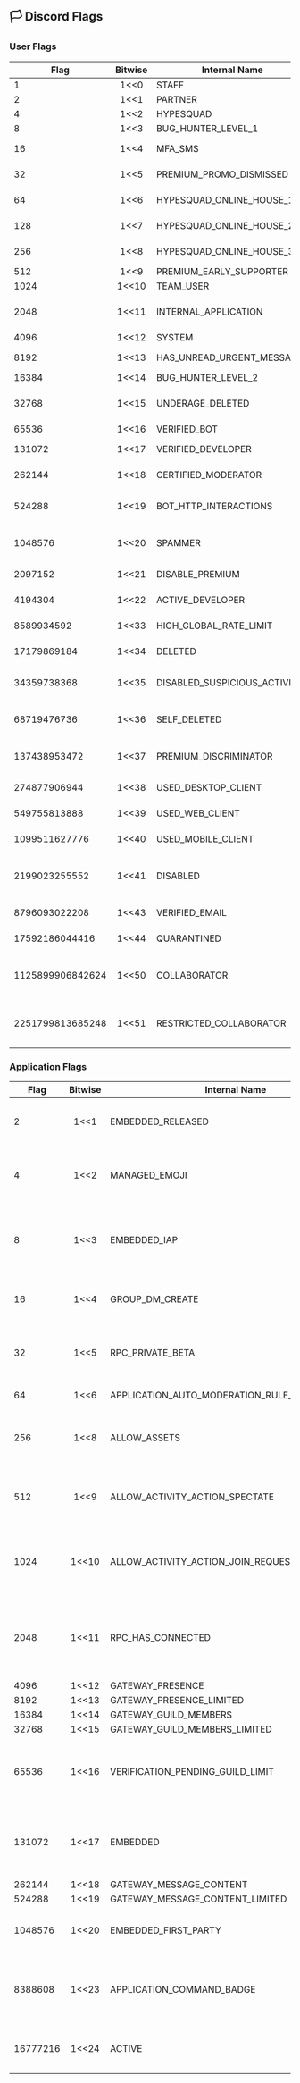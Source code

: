 ## 🏳️ Discord Flags 
### User Flags
| Flag             | Bitwise | Internal Name                | Description                                                 | Public | Documented |
|------------------|:-------:|------------------------------|-------------------------------------------------------------|:------:|:----------:|
| 1                | 1<<0    | STAFF                        | Discord Employee                                            | ✓      | ✓         |
| 2                | 1<<1    | PARTNER                      | Discord Partner                                             | ✓      | ✓         |
| 4                | 1<<2    | HYPESQUAD                    | HypeSquad Events                                            | ✓      | ✓         |
| 8                | 1<<3    | BUG_HUNTER_LEVEL_1           | Bug Hunter Level 1                                          | ✓      | ✓         |
| 16               | 1<<4    | MFA_SMS                      | SMS recovery for 2FA enabled                                |        |            |
| 32               | 1<<5    | PREMIUM_PROMO_DISMISSED      | Dismissed Nitro promotion                                   |        |            |
| 64               | 1<<6    | HYPESQUAD_ONLINE_HOUSE_1     | HypeSquad Online House Bravery                              | ✓      | ✓         |
| 128              | 1<<7    | HYPESQUAD_ONLINE_HOUSE_2     | HypeSquad Online House Brilliance                           | ✓      | ✓         |
| 256              | 1<<8    | HYPESQUAD_ONLINE_HOUSE_3     | HypeSquad Online House Balance                              | ✓      | ✓         |
| 512              | 1<<9    | PREMIUM_EARLY_SUPPORTER      | Early Supporter                                             | ✓      | ✓         |
| 1024             | 1<<10   | TEAM_USER                    | Team User                                                   | ✓      | ✓         |
| 2048             | 1<<11   | INTERNAL_APPLICATION         | Relates to partner/verification applications.               |        |            |
| 4096             | 1<<12   | SYSTEM                       | System User                                                 | ✓      | ✓         |
| 8192             | 1<<13   | HAS_UNREAD_URGENT_MESSAGES   | Has an unread system message                                |        |            |
| 16384            | 1<<14   | BUG_HUNTER_LEVEL_2           | Bug Hunter Level 2                                          | ✓      | ✓         |
| 32768            | 1<<15   | UNDERAGE_DELETED             | Pending deletion for being underage in DOB prompt           |        |            |
| 65536            | 1<<16   | VERIFIED_BOT                 | Verified Bot                                                | ✓      | ✓         |
| 131072           | 1<<17   | VERIFIED_DEVELOPER           | Early Verified Bot Developer                                | ✓      | ✓         |
| 262144           | 1<<18   | CERTIFIED_MODERATOR          | Moderator Programs Alumni                                   | ✓      | ✓         |
| 524288           | 1<<19   | BOT_HTTP_INTERACTIONS        | Bot has set an interactions endpoint url                    | ✓      | ✓         |
| 1048576          | 1<<20   | SPAMMER                      | User is disabled for being a spammer                        | ✓      |            |
| 2097152          | 1<<21   | DISABLE_PREMIUM              | Disables Nitro Features                                     |        |            |
| 4194304          | 1<<22   | ACTIVE_DEVELOPER             | User is an active developer                                 | ✓      | ✓         |
| 8589934592       | 1<<33   | HIGH_GLOBAL_RATE_LIMIT       | Account has a high global ratelimit                         |        |            |
| 17179869184      | 1<<34   | DELETED                      | Account has been deleted                                    |        |            |
| 34359738368      | 1<<35   | DISABLED_SUSPICIOUS_ACTIVITY | Account has been disabled for suspicious activity           |        |            |
| 68719476736      | 1<<36   | SELF_DELETED                 | Account was deleted by the user                             |        |            |
| 137438953472     | 1<<37   | PREMIUM_DISCRIMINATOR        | User has a premium discriminator                            | ✓      |            |
| 274877906944     | 1<<38   | USED_DESKTOP_CLIENT          | User has used the desktop client                            | ✓      |            |
| 549755813888     | 1<<39   | USED_WEB_CLIENT              | User has used the web client                                | ✓      |            |
| 1099511627776    | 1<<40   | USED_MOBILE_CLIENT           | User has used the mobile client                             | ✓      |            |
| 2199023255552    | 1<<41   | DISABLED                     | User is currently temporarily or permanently disabled       |        |            |
| 8796093022208    | 1<<43   | VERIFIED_EMAIL               | User has a verified email                                   | ✓      |            |
| 17592186044416   | 1<<44   | QUARANTINED                  | User account is quarantined                                 |        |            |
| 1125899906842624 | 1<<50   | COLLABORATOR                 | User is a collaborator and has staff permissions            | ✓      |            |
| 2251799813685248 | 1<<51   | RESTRICTED_COLLABORATOR      | User is a restricted collaborator and has staff permissions | ✓      |            |

### Application Flags
| Flag             | Bitwise | Internal Name                | Description                                                 | Public | Documented |
|------------------|:-------:|------------------------------|-------------------------------------------------------------|:------:|:----------:|
| 2                | 1<<1    | EMBEDDED_RELEASED            | Embedded app is available to play                           |        |            |
| 4                | 1<<2    | MANAGED_EMOJI                | App has the ability to create Twitch-style emojis           |        |            |
| 8                | 1<<3    | EMBEDDED_IAP                 | Embedded app has the ability to create in-app purchases     |        |            |
| 16               | 1<<4    | GROUP_DM_CREATE              | App has permission to create group DMs                      |        |            |
| 32               | 1<<5    | RPC_PRIVATE_BETA             | Allows the application to access the local RPC server       |        |            |
| 64               | 1<<6    | APPLICATION_AUTO_MODERATION_RULE_CREATE_BADGE | Powered by AutoMod                         |        |            |
| 256              | 1<<8    | ALLOW_ASSETS                 | Allows the app to create activity assets                    |        |            |
| 512              | 1<<9    | ALLOW_ACTIVITY_ACTION_SPECTATE | Allows the app to enable activity spectating              |        |            |
| 1024             | 1<<10   | ALLOW_ACTIVITY_ACTION_JOIN_REQUEST | Allows the app to enable join requests for activities |        |            |
| 2048             | 1<<11   | RPC_HAS_CONNECTED            | Indicates whether the app has accessed the local RPC server before |        |            |
| 4096             | 1<<12   | GATEWAY_PRESENCE             |                                                             |        |            |
| 8192             | 1<<13   | GATEWAY_PRESENCE_LIMITED     |                                                             |        |            |
| 16384            | 1<<14   | GATEWAY_GUILD_MEMBERS        |                                                             |        |            |
| 32768            | 1<<15   | GATEWAY_GUILD_MEMBERS_LIMITED |                                                            |        |            |
| 65536            | 1<<16   | VERIFICATION_PENDING_GUILD_LIMIT | Indicates unusual growth of an app that prevents verification. |        |            |
| 131072           | 1<<17   | EMBEDDED                     | Indicates if an app is embedded within the Discord client   |        |            |
| 262144           | 1<<18   | GATEWAY_MESSAGE_CONTENT      |                                                             |        |            |
| 524288           | 1<<19   | GATEWAY_MESSAGE_CONTENT_LIMITED |                                                          |        |            |
| 1048576          | 1<<20   | EMBEDDED_FIRST_PARTY         | Indicates a first-party embedded app                        |        |            |
| 8388608          | 1<<23   | APPLICATION_COMMAND_BADGE    | Indicates if an app has registered global application commands. |        |            |
| 16777216         | 1<<24   | ACTIVE                       | Indicates if an app is considered active                    |        |            |

